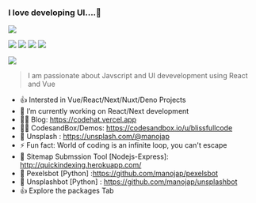 ### I love developing UI....👋
 
 ![](https://github-profile-summary-cards.vercel.app/api/cards/profile-details?username=manojap&theme=dracula)
 
![](https://github-profile-summary-cards.vercel.app/api/cards/repos-per-language?username=manojap&theme=dracula)
![](https://github-profile-summary-cards.vercel.app/api/cards/most-commit-language?username=manojap&theme=dracula)
![](https://github-profile-summary-cards.vercel.app/api/cards/productive-time?username=manojap&theme=dracula)
![](https://github-profile-summary-cards.vercel.app/api/cards/stats?username=manojap&theme=dracula)
 
![](https://wakatime.com/share/@codehat/4fa0896e-693c-44a2-af23-bff91b3ccdcf.svg)
> I am passionate about Javscript and UI devevelopment using React and Vue
<!--
**manojap/manojap** is a ✨ _special_ ✨ repository because its `README.md` (this file) appears on your GitHub profile.

Here are some ideas to get you started:
-->
   

- 👍 Intersted in Vue/React/Next/Nuxt/Deno Projects
- 🔭 I’m currently working on React/Next development
- 🐱‍🚀 Blog: https://codehat.vercel.app 
- 🐱‍🚀 CodesandBox/Demos: https://codesandbox.io/u/blissfullcode
- 🌹  Unsplash : https://unsplash.com/@manojap
- ⚡ Fun fact: World of coding is an infinite loop, you can't escape
- 🌹  Sitemap Submssion Tool [Nodejs-Express]: http://quickindexing.herokuapp.com/
- 🌹  Pexelsbot [Python] :https://github.com/manojap/pexelsbot
- 🌹  Unsplashbot [Python] : https://github.com/manojap/unsplashbot
- 👍 Explore the packages Tab



